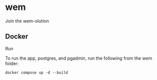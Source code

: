 # wem
Join the wem-olution

## Docker 
Run 

To run the app, postgres, and pgadmin, run the following from the wem folder:

`docker compose up -d --build`